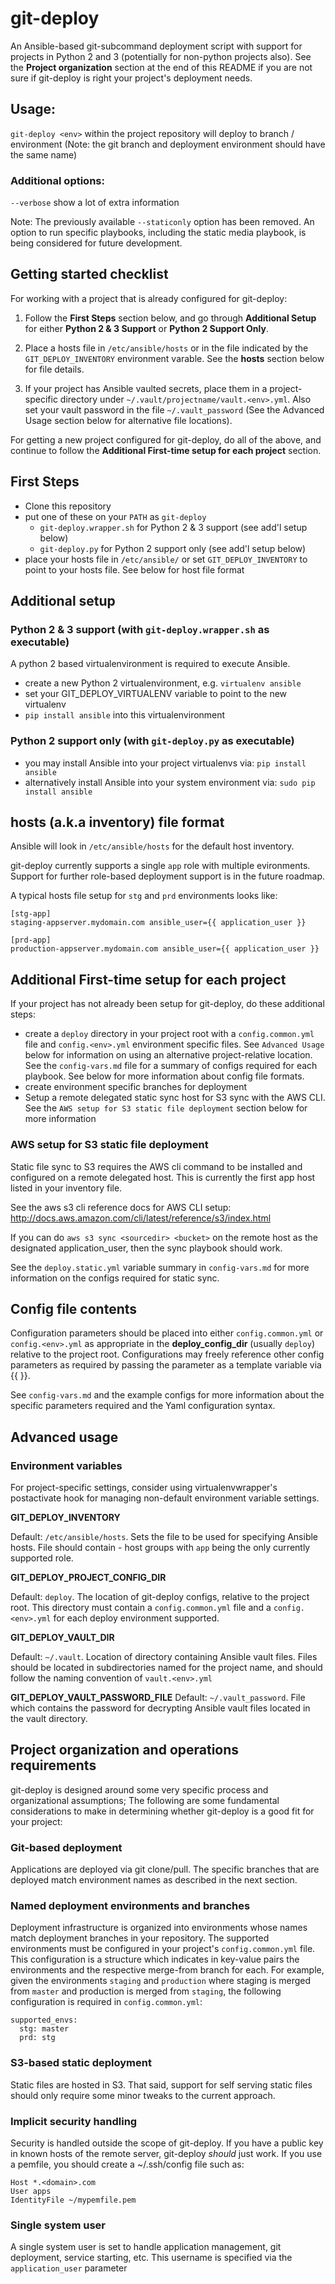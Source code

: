 # git-deploy

An Ansible-based git-subcommand deployment script with support for projects in
Python 2 and 3 (potentially for non-python projects also). See the
**Project organization** section at the end of this README if you are not sure
if git-deploy is right your project's deployment needs.


## Usage:

`git-deploy <env>` within the project repository will deploy to
branch / environment (Note: the git branch and deployment environment should
have the same name)


### Additional options:

  `--verbose` show a lot of extra information

  Note: The previously available `--staticonly` option has been removed.
  An option to run specific playbooks, including the static media playbook, is
  being considered for future development.


## Getting started checklist

For working with a project that is already configured for git-deploy:

 1. Follow the **First Steps** section below, and go through **Additional Setup**
    for either **Python 2 & 3 Support** or **Python 2 Support Only**.

 2. Place a hosts file in `/etc/ansible/hosts` or in the file indicated by
    the `GIT_DEPLOY_INVENTORY` environment varable. See the **hosts**
    section below for file details.

 3. If your project has Ansible vaulted secrets, place them in a
    project-specific directory under `~/.vault/projectname/vault.<env>.yml`.
    Also set your vault password in the file `~/.vault_password` (See the
    Advanced Usage section below for alternative file locations).

For getting a new project configured for git-deploy, do all of the above, and
continue to follow the **Additional First-time setup for each project** section.


## First Steps

 * Clone this repository
 * put one of these on your `PATH` as `git-deploy`
   - `git-deploy.wrapper.sh` for Python 2 & 3 support (see add'l setup below)
   - `git-deploy.py` for Python 2 support only (see add'l setup below)
 * place your hosts file in `/etc/ansible/` or set `GIT_DEPLOY_INVENTORY` to
   point to your hosts file. See below for host file format


## Additional setup


### Python 2 & 3 support (with `git-deploy.wrapper.sh` as executable)

A python 2 based virtualenvironment is required to execute Ansible.

 * create a new Python 2 virtualenvironment, e.g. `virtualenv ansible`
 * set your GIT_DEPLOY_VIRTUALENV variable to point to the new virtualenv
 * `pip install ansible` into this virtualenvironment


### Python 2 support only (with `git-deploy.py` as executable)
 * you may install Ansible into your project virtualenvs via:
   `pip install ansible`
 * alternatively install Ansible into your system environment via:
   `sudo pip install ansible`


## hosts (a.k.a inventory) file format


Ansible will look in `/etc/ansible/hosts` for the default host inventory.

git-deploy currently supports a single `app` role with multiple evironments.
Support for further role-based deployment support is in the future roadmap.

A typical hosts file setup for `stg` and `prd` environments looks like:

```
[stg-app]
staging-appserver.mydomain.com ansible_user={{ application_user }}

[prd-app]
production-appserver.mydomain.com ansible_user={{ application_user }}
```

## Additional First-time setup for each project

If your project has not already been setup for git-deploy, do these
additional steps:

 * create a `deploy` directory in your project root with a `config.common.yml`
   file and `config.<env>.yml` environment specific files. See `Advanced Usage`
   below for information on using an alternative project-relative location.
   See the `config-vars.md` file for a summary of configs required for each
   playbook. See below for more information about config file formats.
 * create environment specific branches for deployment
 * Setup a remote delegated static sync host for S3 sync with the AWS CLI. See
   the `AWS setup for S3 static file deployment` section below for more information


### AWS setup for S3 static file deployment

Static file sync to S3 requires the AWS cli command to be installed and
configured on a remote delegated host. This is currently the first app host
listed in your inventory file.

See the aws s3 cli reference docs for AWS CLI setup:
http://docs.aws.amazon.com/cli/latest/reference/s3/index.html

If you can do `aws s3 sync <sourcedir> <bucket>` on the remote host as the
designated application_user, then the sync playbook should work.

See the `deploy.static.yml` variable summary in `config-vars.md` for more
information on the configs required for static sync.


## Config file contents

Configuration parameters should be placed into either `config.common.yml` or
`config.<env>.yml` as appropriate in the **deploy_config_dir** (usually `deploy`)
relative to the project root. Configurations may freely reference other config
parameters as required by passing the parameter as a template variable via
{{ }}. 

See `config-vars.md` and the example configs for more information about the
specific parameters required and the Yaml configuration syntax. 


## Advanced usage

### Environment variables

For project-specific settings, consider using virtualenvwrapper's
postactivate hook for managing non-default environment variable settings.

**GIT_DEPLOY_INVENTORY**

Default: `/etc/ansible/hosts`. Sets the file to be used for specifying Ansible
hosts. File should contain <env>-<role> host groups with `app` being the
only currently supported role.

**GIT_DEPLOY_PROJECT_CONFIG_DIR**

Default: `deploy`. The location of git-deploy configs, relative to the project
root. This directory must contain a `config.common.yml` file and a
`config.<env>.yml` for each deploy environment supported.

**GIT_DEPLOY_VAULT_DIR**

Default: `~/.vault`. Location of directory containing Ansible vault files.
Files should be located in subdirectories named for the project name, and
should follow the naming convention of `vault.<env>.yml`

**GIT_DEPLOY_VAULT_PASSWORD_FILE**
Default: `~/.vault_password`. File which contains the password for decrypting
Ansible vault files located in the vault directory.


## Project organization and operations requirements

git-deploy is designed around some very specific process and organizational
assumptions; The following are some fundamental considerations to make in
determining whether git-deploy is a good fit for your project:


### Git-based deployment

Applications are deployed via git clone/pull. The specific branches that are
deployed match environment names as described in the next section.


### Named deployment environments and branches

Deployment infrastructure is organized into environments whose names match
deployment branches in your repository. The supported environments must be
configured in your project's `config.common.yml` file. This configuration is a
structure which indicates in key-value pairs the environments and the
respective merge-from branch for each. For example, given the environments
`staging` and `production` where staging is merged from `master` and
production is merged from `staging`, the following configuration is required in
`config.common.yml`:

```
supported_envs:
  stg: master
  prd: stg
```


### S3-based static deployment

Static files are hosted in S3. That said, support for self serving
static files should only require some minor tweaks to the current approach.


### Implicit security handling

Security is handled outside the scope of git-deploy. If you have a public key
in known hosts of the remote server, git-deploy *should* just work. If you use
a pemfile, you should create a ~/.ssh/config file such as:

```
Host *.<domain>.com
User apps
IdentityFile ~/mypemfile.pem
```

### Single system user

A single system user is set to handle application management, git deployment,
service starting, etc. This username is specified via the `application_user`
parameter
